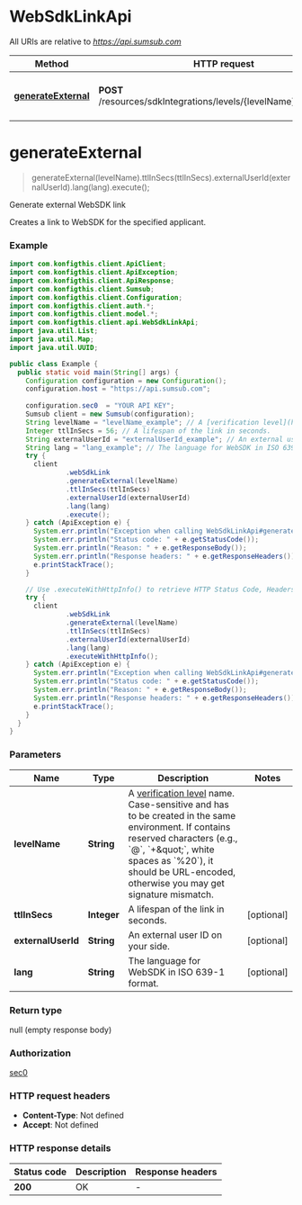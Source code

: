 # WebSdkLinkApi

All URIs are relative to *https://api.sumsub.com*

| Method | HTTP request | Description |
|------------- | ------------- | -------------|
| [**generateExternal**](WebSdkLinkApi.md#generateExternal) | **POST** /resources/sdkIntegrations/levels/{levelName}/websdkLink | Generate external WebSDK link |


<a name="generateExternal"></a>
# **generateExternal**
> generateExternal(levelName).ttlInSecs(ttlInSecs).externalUserId(externalUserId).lang(lang).execute();

Generate external WebSDK link

Creates a link to WebSDK for the specified applicant.

### Example
```java
import com.konfigthis.client.ApiClient;
import com.konfigthis.client.ApiException;
import com.konfigthis.client.ApiResponse;
import com.konfigthis.client.Sumsub;
import com.konfigthis.client.Configuration;
import com.konfigthis.client.auth.*;
import com.konfigthis.client.model.*;
import com.konfigthis.client.api.WebSdkLinkApi;
import java.util.List;
import java.util.Map;
import java.util.UUID;

public class Example {
  public static void main(String[] args) {
    Configuration configuration = new Configuration();
    configuration.host = "https://api.sumsub.com";
    
    configuration.sec0  = "YOUR API KEY";
    Sumsub client = new Sumsub(configuration);
    String levelName = "levelName_example"; // A [verification level](https://docs.sumsub.com/reference) name. Case-sensitive and has to be created in the same environment. If contains reserved characters (e.g., `@`, `+\"`, white spaces as `%20`), it should be URL-encoded, otherwise you may get signature mismatch.
    Integer ttlInSecs = 56; // A lifespan of the link in seconds.
    String externalUserId = "externalUserId_example"; // An external user ID on your side.
    String lang = "lang_example"; // The language for WebSDK in ISO 639-1 format.
    try {
      client
              .webSdkLink
              .generateExternal(levelName)
              .ttlInSecs(ttlInSecs)
              .externalUserId(externalUserId)
              .lang(lang)
              .execute();
    } catch (ApiException e) {
      System.err.println("Exception when calling WebSdkLinkApi#generateExternal");
      System.err.println("Status code: " + e.getStatusCode());
      System.err.println("Reason: " + e.getResponseBody());
      System.err.println("Response headers: " + e.getResponseHeaders());
      e.printStackTrace();
    }

    // Use .executeWithHttpInfo() to retrieve HTTP Status Code, Headers and Request
    try {
      client
              .webSdkLink
              .generateExternal(levelName)
              .ttlInSecs(ttlInSecs)
              .externalUserId(externalUserId)
              .lang(lang)
              .executeWithHttpInfo();
    } catch (ApiException e) {
      System.err.println("Exception when calling WebSdkLinkApi#generateExternal");
      System.err.println("Status code: " + e.getStatusCode());
      System.err.println("Reason: " + e.getResponseBody());
      System.err.println("Response headers: " + e.getResponseHeaders());
      e.printStackTrace();
    }
  }
}

```

### Parameters

| Name | Type | Description  | Notes |
|------------- | ------------- | ------------- | -------------|
| **levelName** | **String**| A [verification level](https://docs.sumsub.com/reference) name. Case-sensitive and has to be created in the same environment. If contains reserved characters (e.g., &#x60;@&#x60;, &#x60;+\&quot;&#x60;, white spaces as &#x60;%20&#x60;), it should be URL-encoded, otherwise you may get signature mismatch. | |
| **ttlInSecs** | **Integer**| A lifespan of the link in seconds. | [optional] |
| **externalUserId** | **String**| An external user ID on your side. | [optional] |
| **lang** | **String**| The language for WebSDK in ISO 639-1 format. | [optional] |

### Return type

null (empty response body)

### Authorization

[sec0](../README.md#sec0)

### HTTP request headers

 - **Content-Type**: Not defined
 - **Accept**: Not defined

### HTTP response details
| Status code | Description | Response headers |
|-------------|-------------|------------------|
| **200** | OK |  -  |


